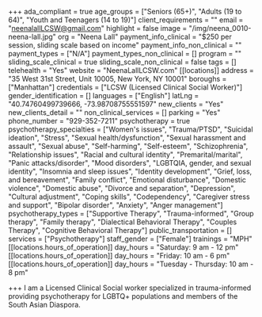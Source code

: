 +++
ada_compliant = true
age_groups = ["Seniors (65+)", "Adults (19 to 64)", "Youth and Teenagers (14 to 19)"]
client_requirements = ""
email = "neenalallLCSW@gmail.com"
highlight = false
image = "/img/neena_0010-neena-lall.jpg"
org = "Neena Lall"
payment_info_clinical = "$250 per session, sliding scale based on income"
payment_info_non_clinical = ""
payment_types = ["N/A"]
payment_types_non_clinical = []
program = ""
sliding_scale_clinical = true
sliding_scale_non_clinical = false
tags = []
telehealth = "Yes"
website = "NeenaLallLCSW.com"
[[locations]]
address = "35 West 31st Street, Unit 10005, New York, NY 10001"
boroughs = ["Manhattan"]
credentials = ["LCSW (Licensed Clinical Social Worker)"]
gender_identification = []
languages = ["English"]
latLng = "40.74760499739666, -73.98708755551597"
new_clients = "Yes"
new_clients_detail = ""
non_clinical_services = []
parking = "Yes"
phone_number = "929-352-7211"
psychotherapy = true
psychotherapy_specialties = ["Women's issues", "Trauma/PTSD", "Suicidal ideation", "Stress", "Sexual health/dysfunction", "Sexual harassment and assault", "Sexual abuse", "Self-harming", "Self-esteem", "Schizophrenia", "Relationship issues", "Racial and cultural identity", "Premarital/marital", "Panic attacks/disorder", "Mood disorders", "LGBTQIA, gender, and sexual identity", "Insomnia and sleep issues", "Identity development", "Grief, loss, and bereavement", "Family conflict", "Emotional disturbance", "Domestic violence", "Domestic abuse", "Divorce and separation", "Depression", "Cultural adjustment", "Coping skills", "Codependency", "Caregiver stress and support", "Bipolar disorder", "Anxiety", "Anger management"]
psychotherapy_types = ["Supportive Therapy", "Trauma-informed", "Group therapy", "Family therapy", "Dialectical Behavioral Therapy", "Couples Therapy", "Cognitive Behavioral Therapy"]
public_transportation = []
services = ["Psychotherapy"]
staff_gender = ["Female"]
trainings = "MPH"
[[locations.hours_of_operation]]
day_hours = "Saturday: 9 am - 12 pm"
[[locations.hours_of_operation]]
day_hours = "Friday: 10 am - 6 pm"
[[locations.hours_of_operation]]
day_hours = "Tuesday - Thursday: 10 am - 8 pm"

+++
I am a Licensed Clinical Social worker specialized in trauma-informed providing psychotherapy for LGBTQ+ populations and members of the South Asian Diaspora.